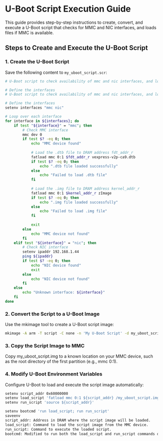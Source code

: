 # U-Boot Script Execution Guide

This guide provides step-by-step instructions to create, convert, and execute a U-Boot script that checks for MMC and NIC interfaces, and loads files if MMC is available.

## Steps to Create and Execute the U-Boot Script

### 1. Create the U-Boot Script

Save the following content to `my_uboot_script.scr`:

```sh
# U-Boot script to check availability of mmc and nic interfaces, and load files if mmc is available

# Define the interfaces
# U-Boot script to check availability of mmc and nic interfaces, and load files if mmc is available

# Define the interfaces
setenv interfaces "mmc nic"

# Loop over each interface
for interface in ${interfaces}; do
    if test "${interface}" = "mmc"; then
        # Check MMC interface
        mmc dev 0
        if test $? -eq 0; then
            echo "MMC device found"
            
            # Load the .dtb file to DRAM address fdt_addr_r
            fatload mmc 0:1 $fdt_addr_r vexpress-v2p-ca9.dtb
            if test $? -eq 0; then
                echo ".dtb file loaded successfully"
            else
                echo "Failed to load .dtb file"
            fi
            
            # Load the .img file to DRAM address kernel_addr_r
            fatload mmc 0:1 $kernel_addr_r zImage
            if test $? -eq 0; then
                echo ".img file loaded successfully"
            else
                echo "Failed to load .img file"
            fi
            
            exit
        else
            echo "MMC device not found"
        fi
    elif test "${interface}" = "nic"; then
        # Check NIC interface
        setenv ipaddr 192.168.1.44
        ping ${ipaddr}
        if test $? -eq 0; then
            echo "NIC device found"
            exit
        else
            echo "NIC device not found"
        fi
    else
        echo "Unknown interface: ${interface}"
    fi
done
```
### 2. Convert the Script to a U-Boot Image
Use the mkimage tool to create a U-Boot script image:

```sh
mkimage -A arm -T script -C none -n 'My U-Boot Script' -d my_uboot_script.scr my_uboot_script.img
```

### 3. Copy the Script Image to MMC

Copy my_uboot_script.img to a known location on your MMC device, such as the root directory of the first partition (e.g., mmc 0:1).

### 4. Modify U-Boot Environment Variables
Configure U-Boot to load and execute the script image automatically:

```sh
setenv script_addr 0x60000000
setenv load_script 'fatload mmc 0:1 ${script_addr} /my_uboot_script.img'
setenv run_script 'source ${script_addr}'

setenv bootcmd 'run load_script; run run_script'
saveenv
script_addr: Address in DRAM where the script image will be loaded.
load_script: Command to load the script image from the MMC device.
run_script: Command to execute the loaded script.
bootcmd: Modified to run both the load_script and run_script commands during boot.
```








